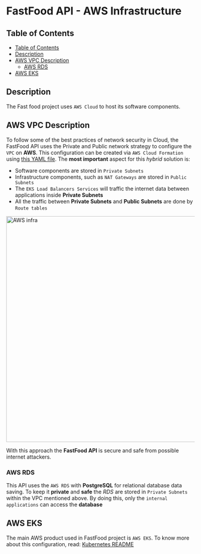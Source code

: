 # FastFood API - AWS Infrastructure

## Table of Contents

- [Table of Contents](#table-of-contents)
- [Description](#description)
- [AWS VPC Description](#aws-vpc-description)
    - [AWS RDS](#aws-rds)
- [AWS EKS](#aws-eks)

## Description

The Fast food project uses `AWS Cloud` to host its software components. 

## AWS VPC Description

To follow some of the best practices of network security in Cloud, the FastFood API uses the Private and Public network strategy to configure the `VPC` on **AWS**. This configuration can be created via `AWS Cloud Formation` using [this YAML file](https://s3.us-west-2.amazonaws.com/amazon-eks/cloudformation/2020-10-29/amazon-eks-vpc-private-subnets.yaml). The **most important** aspect for this *hybrid* solution is:

- Software components are stored in `Private Subnets`
- Infrastructure components, such as `NAT Gateways` are stored in `Public Subnets`
- The `EKS Load Balancers Services` will traffic the internet data between applications inside **Private Subnets**
- All the traffic between **Private Subnets** and **Public Subnets** are done by `Route tables` 

<img width="602" alt="AWS infra" src="https://github.com/user-attachments/assets/178cafb0-7552-41e7-b826-40795f595145">


With this approach the **FastFood API** is secure and safe from possible internet attackers.


### AWS RDS ###

This API uses the `AWS RDS` with **PostgreSQL** for relational database data saving. To keep it **private** and **safe** the *RDS* are stored in `Private Subnets` within the VPC mentioned above. By doing this, only the `internal applications` can access the **database**

## AWS EKS

The main AWS product used in FastFood project is `AWS EKS`. To know more about this configuration, read: [Kubernetes README](infra/k8s/README.md)
